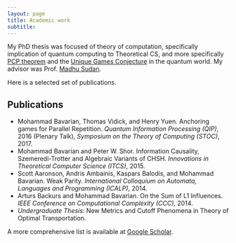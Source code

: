 ```yaml
---
layout: page
title: Academic work
subtitle:
---
```


My PhD thesis was focused of theory of computation, specifically implication of quantum computing to Theoretical CS, and more specifically [PCP theorem](https://en.wikipedia.org/wiki/PCP_theorem) and the [Unique Games Conjecture](https://en.wikipedia.org/wiki/Unique_games_conjecture) in the quantum world. My advisor was Prof. [Madhu Sudan](http://madhu.seas.harvard.edu/). 

Here is a selected set of publications.

## Publications

* Mohammad Bavarian, Thomas Vidick, and Henry Yuen. Anchoring games for Parallel Repetition.
_Quantum Information Processing (QIP)_, 2016 (Plenary Talk), _Symposium on the Theory of Computing (STOC)_, 2017.
* Mohammad Bavarian and Peter W. Shor. Information Causality, Szemeredi-Trotter and Algebraic Variants of CHSH. _Innovations in Theoretical Computer Science (ITCS)_, 2015.
* Scott Aaronson, Andris Ambainis, Kaspars Balodis, and Mohammad Bavarian. Weak Parity. _International Colloquium on Automata, Languages and Programming (ICALP)_, 2014.
* Arturs Backurs and Mohammad Bavarian. On the Sum of L1 Influences. _IEEE Conference on Computational Complexity (CCC)_, 2014.
* _Undergraduate Thesis_: New Metrics and Cutoff Phenomena in Theory of Optimal Transportation. 

A more comprehensive list is available at [Google Scholar](https://scholar.google.com/citations?user=uMg7CEAAAAAJ).
